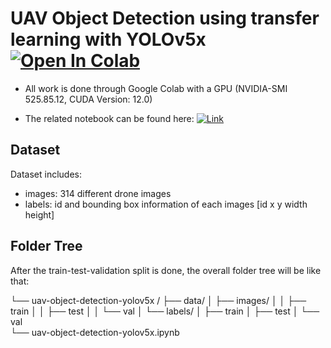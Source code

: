 # UAV Object Detection using transfer learning with YOLOv5x [![Open In Colab](https://colab.research.google.com/assets/colab-badge.svg)](https://colab.research.google.com/github/iremustek/uav-object-detection-yolov5x/blob/main/uav-object-detection_yolov5x.ipynb)

- All work is done through Google Colab with a GPU  (NVIDIA-SMI 525.85.12, CUDA Version: 12.0)

- The related notebook can be found here: [![ Link](https://colab.research.google.com/assets/colab-badge.svg)](https://colab.research.google.com/github/iremustek/uav-object-detection-yolov5x/blob/main/uav-object-detection_yolov5x.ipynb)

## Dataset

Dataset includes:
- images: 314 different drone images
- labels: id and bounding box information of each images [id x y width height]

## Folder Tree 

After the train-test-validation split is done, the overall folder tree will be like that:

└── uav-object-detection-yolov5x /
    ├── data/
    │   ├── images/
    │   │   ├── train
    │   │   ├── test
    │   │   └── val
    │   └── labels/
    │       ├── train
    │       ├── test
    │       └── val   
    └── uav-object-detection-yolov5x.ipynb


